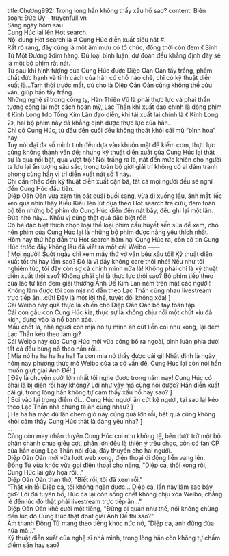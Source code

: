 title:Chương992: Trong lòng hắn không thấy xấu hổ sao?
content:
Biên soạn: Đức Uy - truyenfull.vn<br>Sáng ngày hôm sau<br>Cung Húc lại lên Hot search.<br>Nội dung Hot search là # Cung Húc diễn xuất siêu nát #.<br>Rất rõ ràng, đây cũng là một âm mưu có tổ chức, đồng thời còn đem 《 Sinh Tử Một Đường 》dìm hàng. Đủ loại bình luận, dự đoán đều khẳng định đây sẽ là một bộ phim rất nát.<br>Từ sau khi hình tượng của Cung Húc được Diệp Oản Oản tẩy trắng, phẩm chất đức hạnh và tính cách của hắn có chỗ nào chê, chỉ có kỹ thuật diễn xuất là...Tạm thời trước mắt, dù cho là Diệp Oản Oản cũng không thể cứu vãn, giúp hắn tẩy trắng.<br>Những nghệ sĩ trong công ty, Hàn Thiên Vũ là phái thực lực và phái thần tượng cộng lại một cách hoàn mỹ, Lạc Thần khi xuất đạo chính là đóng phim 《 Kinh Long 》do Tống Kim Lân đạo diễn, khi tái xuất lại chính là 《 Kinh Long 2》, hai bộ phim này đã khẳng định được thực lực của hắn.<br>Chỉ có Cung Húc, từ đầu đến cuối đều không thoát khỏi cái mũ “bình hoa” này.<br>Tuy nói đại đa số minh tinh đều dựa vào khuôn mặt để kiếm cơm, thực lực cũng không thành vấn đề; nhưng kỹ thuật diễn xuất của Cung Húc lại thật sự là quá nổi bật, quá vượt trội! Nói trắng ra là, nát đến mức khiến cho người ta lưu lại ấn tượng sâu sắc, trong toàn bộ giới giải trí không có ai dám tranh phong cùng hắn vị trí diễn xuất nát số 1 này.<br>Chỉ cần nhắc đến kỹ thuật diễn xuất cặn bã, tất cả mọi người đều sẽ nghĩ đến Cung Húc đầu tiên.<br>Diệp Oản Oản vừa xem tin bát quái buổi sang, vừa đi xuống lầu, ánh mắt liếc xéo qua nhìn thấy Kiều Kiều lén lút dựa theo Hot search tra cứu, đem toàn bộ tên những bộ phim do Cung Húc diễn đến nát bấy, đều ghi lại một lần.<br>Đứa nhỏ này... Khẩu vị cũng thật quá đặc biệt rồi!<br>Cô bé đặc biệt thích chọn loại thể loại phim cẩu huyết sến súa để xem, cho nên phim của Cung Húc lại là những bộ phim được nàng yêu thích nhất.<br>Hôm nay thứ hấp dẫn trừ Hot search hãm hại Cung Húc ra, còn có tin Cung Húc trước đây không lâu đã viết ra một cái Weibo ——<br>[ Mọi người! Suốt ngày chỉ xem mấy thứ vớ vẩn bêu xấu tôi! Kỹ thuật diễn xuất tốt thì hay lắm sao? Đó là vì đây không care thôi nhé! Nếu như tôi nghiêm túc, tôi đây còn sợ cả chính mình nữa là! Không phải chỉ là kỹ thuật diễn xuất thôi sao? Không phải chỉ là thực lực thôi sao? Bộ phim tiếp theo của lão tử liền đem giải thưởng Ảnh Đế Kim Lan ném trên mặt các người! Không làm được tôi con mịa nó dẫn theo Lạc Thần cùng nhau livestream trực tiếp ăn…cứt! Đây là một lời thề, tuyệt đối không xóa! ]<br>Cái Weibo này quả thực là khiến cho Diệp Oản Oản bó tay toàn tập.<br>Cái con gấu con Cung Húc kia, thực sự là không chịu nổi một chút xíu đả kích, đụng vào là nổ banh xác...<br>Mấu chốt là, nhà ngươi con mịa nó tự mình ăn cứt liền coi như xong, lại đem Lạc Thần kéo theo làm gì?<br>Cái Weibo này của Cung Húc mới vừa công bố ra ngoài, bình luận phía dưới tất cả đều bùng nổ theo hắn rồi…<br>[ Mịa nó ha ha ha ha ha! Ta con mịa nó thấy được cái gì! Nhất định là ngày hôm nay phương thức mở Weibo của ta có vấn đề, Cung Húc lại còn nói hắn muốn giựt giải Ảnh Đế! ]<br>[ Đây là chuyện cười lớn nhất tôi nghe được trong năm nay! Cung Húc có phải là bị điên rồi hay không? Lời như vậy mà cũng nói được? Hắn diễn xuất cái gì, trong lòng hắn không tự cảm thấy xấu hổ hay sao? ]<br>[ Bơi vào lại trọng điểm đi... Cung Húc ngươi ăn cứt kệ ngươi, tại sao lại kéo theo Lạc Thần nhà chúng ta ăn cùng nhau? ]<br>[ Ha ha ha mặc dù lần chém gió này cũng quá lớn rồi, bất quá cũng không khỏi cảm thấy Cung Húc thật là đáng yêu nha? ]<br>...<br>Cũng còn may nhân duyên Cung Húc coi như không tệ, bên dưới trừ một bộ phận chanh chua giễu cợt, phần lớn đều là thiện ý trêu chọc, còn có fan CP của hắn cùng Lạc Thần nói đùa, đẩy thuyền cho hai người.<br>Diệp Oản Oản mới vừa lướt web xong, điện thoại di động liền vang lên.<br>Đông Tử vừa khóc vừa gọi điện thoại cho nàng, "Diệp ca, thôi xong rồi, Cung Húc lại gây họa rồi..."<br>Diệp Oản Oản than thở, "Biết rồi, tôi đã xem rồi."<br>"Thật xin lỗi Diệp ca, tôi không ngăn được... Diệp ca, lần này làm sao bây giờ? Lời đã tuyên bố, Húc ca lại còn sống chết không chịu xóa Weibo, chẳng lẽ đến lúc đó thật phải livestream trực tiếp ăn..."<br>Diệp Oản Oản khẽ cười một tiếng, "Đừng bi quan như thế, nói không chừng đến lúc đó Cung Húc thật đoạt giải Ảnh Đế thì sao?"<br>Âm thanh Đông Tử mang theo tiếng khóc nức nở, "Diệp ca, anh đừng đùa nữa mà..."<br>Kỹ thuật diễn xuất của nghệ sĩ nhà mình, trong lòng hắn còn không tự chấm điểm sẵn hay sao?